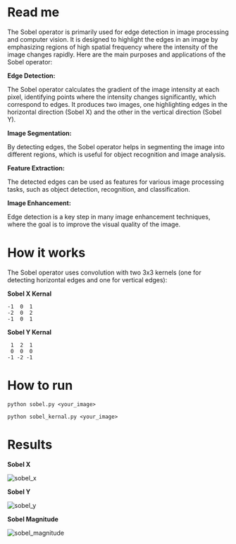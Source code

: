 # Read me 

The Sobel operator is primarily used for edge detection in image processing and computer vision. It is designed to highlight the edges in an image by emphasizing regions of high spatial frequency where the intensity of the image changes rapidly. Here are the main purposes and applications of the Sobel operator:

**Edge Detection:**
  
The Sobel operator calculates the gradient of the image intensity at each pixel, identifying points where the intensity changes significantly, which correspond to edges.
It produces two images, one highlighting edges in the horizontal direction (Sobel X) and the other in the vertical direction (Sobel Y).

**Image Segmentation:**
  
By detecting edges, the Sobel operator helps in segmenting the image into different regions, which is useful for object recognition and image analysis.

**Feature Extraction:**
  
The detected edges can be used as features for various image processing tasks, such as object detection, recognition, and classification.

**Image Enhancement:**
  
Edge detection is a key step in many image enhancement techniques, where the goal is to improve the visual quality of the image.

# How it works

The Sobel operator uses convolution with two 3x3 kernels (one for detecting horizontal edges and one for vertical edges):

**Sobel X Kernal**

```
-1  0  1
-2  0  2
-1  0  1
```

**Sobel Y Kernal**

```
 1  2  1
 0  0  0
-1 -2 -1
```
        
# How to run
```
python sobel.py <your_image>
```

```
python sobel_kernal.py <your_image>
```
# Results 
**Sobel X**

![sobel_x](https://github.com/BarbatosV2/sobel/assets/63419320/f2feeb97-0163-42e5-9678-d8f104a30e30)

**Sobel Y**

![sobel_y](https://github.com/BarbatosV2/sobel/assets/63419320/44b5e5ce-4495-4ea1-b278-113830d9424f)

**Sobel Magnitude**

![sobel_magnitude](https://github.com/BarbatosV2/sobel/assets/63419320/d58b4f0e-f2a4-4816-9fba-8ea90696a41c)
